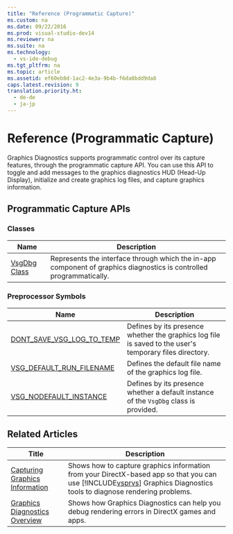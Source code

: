 ```yaml
---
title: "Reference (Programmatic Capture)"
ms.custom: na
ms.date: 09/22/2016
ms.prod: visual-studio-dev14
ms.reviewer: na
ms.suite: na
ms.technology: 
  - vs-ide-debug
ms.tgt_pltfrm: na
ms.topic: article
ms.assetid: ef60eb8d-1ac2-4e3a-9b4b-f6da0bdd9da8
caps.latest.revision: 9
translation.priority.ht: 
  - de-de
  - ja-jp
---
```

# Reference (Programmatic Capture)
Graphics Diagnostics supports programmatic control over its capture features, through the programmatic capture API. You can use this API to toggle and add messages to the graphics diagnostics HUD (Head-Up Display), initialize and create graphics log files, and capture graphics information.  
  
## Programmatic Capture APIs  
  
### Classes  
  
|Name|Description|  
|----------|-----------------|  
|[VsgDbg Class](../vs140/vsgdbg-class.md)|Represents the interface through which the in-app component of graphics diagnostics is controlled programmatically.|  
  
### Preprocessor Symbols  
  
|Name|Description|  
|----------|-----------------|  
|[DONT_SAVE_VSG_LOG_TO_TEMP](../vs140/dont_save_vsglog_to_temp.md)|Defines by its presence whether the graphics log file is saved to the user's temporary files directory.|  
|[VSG_DEFAULT_RUN_FILENAME](../vs140/vsg_default_run_filename.md)|Defines the default file name of the graphics log file.|  
|[VSG_NODEFAULT_INSTANCE](../vs140/vsg_nodefault_instance.md)|Defines by its presence whether a default instance of the `VsgDbg` class is provided.|  
  
## Related Articles  
  
|Title|Description|  
|-----------|-----------------|  
|[Capturing Graphics Information](../vs140/capturing-graphics-information.md)|Shows how to capture graphics information from your DirectX-based app so that you can use [!INCLUDE[vsprvs](../vs140/includes/vsprvs_md.md)] Graphics Diagnostics tools to diagnose rendering problems.|  
|[Graphics Diagnostics Overview](../vs140/overview-of-visual-studio-graphics-diagnostics.md)|Shows how Graphics Diagnostics can help you debug rendering errors in DirectX games and apps.|